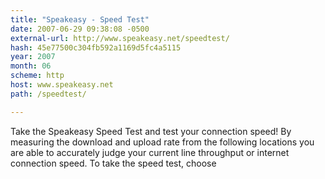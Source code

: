 ```yaml
---
title: "Speakeasy - Speed Test"
date: 2007-06-29 09:38:08 -0500
external-url: http://www.speakeasy.net/speedtest/
hash: 45e77500c304fb592a1169d5fc4a5115
year: 2007
month: 06
scheme: http
host: www.speakeasy.net
path: /speedtest/

---
```


Take the Speakeasy Speed Test and test your connection speed! By measuring the download and upload rate from the following locations you are able to accurately judge your current line throughput or internet connection speed. To take the speed test, choose
